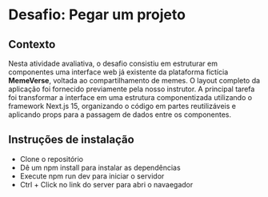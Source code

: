 # Desafio: Pegar um projeto 

## Contexto

Nesta atividade avaliativa, o desafio consistiu em estruturar em componentes uma interface web já existente da plataforma fictícia **MemeVerse**, voltada ao compartilhamento de memes. O layout completo da aplicação foi fornecido previamente pela nosso instrutor. A principal tarefa foi transformar a interface em uma estrutura componentizada utilizando o framework Next.js 15, organizando o código em partes reutilizáveis e aplicando props para a passagem de dados entre os componentes.

## Instruções de instalação 

- Clone o repositório
- Dê um npm install para instalar as dependências
- Execute npm run dev para iniciar o servidor
- Ctrl + Click no link do server para abri o navaegador

                                                                             